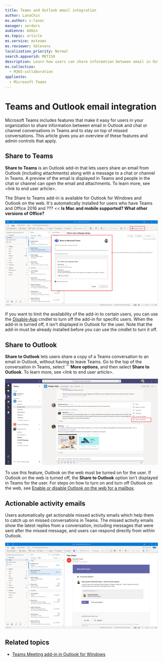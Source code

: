 ```yaml
---
title: Teams and Outlook email integration
author: LanaChin
ms.author: v-lanac
manager: serdars
audience: Admin
ms.topic: article
ms.service: msteams
ms.reviewer: kblevens
localization_priority: Normal
search.appverid: MET150
description: Learn how users can share information between email in Outlook and chat in Teams.  
ms.collection: 
  - M365-collaboration
appliesto: 
  - Microsoft Teams
---
```


# Teams and Outlook email integration

Microsoft Teams includes features that make it easy for users in your organization to share information between email in Outlook and chat or channel conversations in Teams and to stay on top of missed conversations. This article gives you an overview of these features and admin controls that apply.

## Share to Teams

**Share to Teams** is an Outlook add-in that lets users share an email from Outlook (including attachments) along with a message to a chat or channel in Teams. A preview of the email is displayed in Teams and people in the chat or channel can open the email and attachments. To learn more, see \<link to end user article>.

The Share to Teams add-in is available for Outlook for Windows and Outlook on the web. It's automatically installed for users who have Teams and Office 2016 and ???   << **Is Mac and mobile supported?  What other versions of Office?**

![Screenshot showing the Share to Teams add-in in Outlook](media/share-to-teams.png)

If you want to limit the availability of the add-in to certain users, you can use the [Disable-App](https://docs.microsoft.com/powershell/module/exchange/mailboxes/disable-app?view=exchange-ps) cmdlet to turn off the add-in for specific users. When the add-in is turned off, it isn't displayed in Outlook for the user. Note that the add-in must be already installed before you can use the cmdlet to turn it off.

## Share to Outlook

**Share to Outlook** lets users share a copy of a Teams conversation to an email in Outlook, without having to leave Teams. Go to the top of the conversation in Teams, select **˙˙˙ More options**, and then select **Share to Outlook**.  To learn more, see \<link to end user article>.

![Screenshot showing the Share to Outlook feature in Teams](media/share-to-outlook.png)

To use this feature, Outlook on the web must be turned on for the user. If Outlook on the web is turned off, the **Share to Outlook** option isn't displayed in Teams for the user. For steps on how to turn on and turn off Outlook on the web, see [Enable or disable Outlook on the web for a mailbox](https://docs.microsoft.com/exchange/recipients-in-exchange-online/manage-user-mailboxes/enable-or-disable-outlook-web-app).

## Actionable activity emails

Users automatically get actionable missed activity emails which help them to catch up on missed conversations in Teams. The missed activity emails show the latest replies from a conversation, including messages that were sent after the missed message, and users can respond directly from within Outlook.

![Screenshot showing actionable missed activity email](media/missed-activity-email.png)

## Related topics

- [Teams Meeting add-in in Outlook for Windows](Teams-add-in-for-Outlook.md)